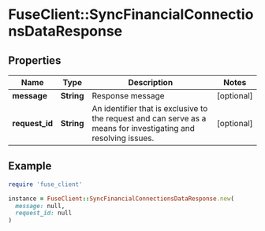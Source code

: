 # FuseClient::SyncFinancialConnectionsDataResponse

## Properties

| Name | Type | Description | Notes |
| ---- | ---- | ----------- | ----- |
| **message** | **String** | Response message | [optional] |
| **request_id** | **String** | An identifier that is exclusive to the request and can serve as a means for investigating and resolving issues. | [optional] |

## Example

```ruby
require 'fuse_client'

instance = FuseClient::SyncFinancialConnectionsDataResponse.new(
  message: null,
  request_id: null
)
```

